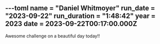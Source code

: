 ---toml
name = "Daniel Whitmoyer"
run_date = "2023-09-22"
run_duration = "1:48:42"
year = 2023
date = 2023-09-22T00:17:00.000Z
---

Awesome challenge on a beautiful day today!!
